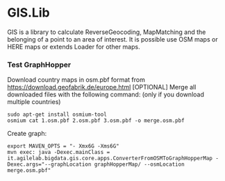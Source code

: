 # GIS.Lib
GIS is a library to calculate ReverseGeocoding, MapMatching and the belonging of a point to an area of interest.
It is possible use OSM maps or HERE maps or extends Loader for other maps.

###  Test GraphHopper
Download country maps in osm.pbf format from https://download.geofabrik.de/europe.html
[OPTIONAL] Merge all downloaded files with the following command: (only if you download multiple countries)
```
sudo apt-get install osmium-tool
osmium cat 1.osm.pbf 2.osm.pbf 3.osm.pbf -o merge.osm.pbf
```
Create graph:
```
export MAVEN_OPTS = "- Xmx6G -Xms6G"
mvn exec: java -Dexec.mainClass = it.agilelab.bigdata.gis.core.apps.ConverterFromOSMToGraphHopperMap -Dexec.args="--graphLocation graphHopperMap/ --osmLocation merge.osm.pbf"
```